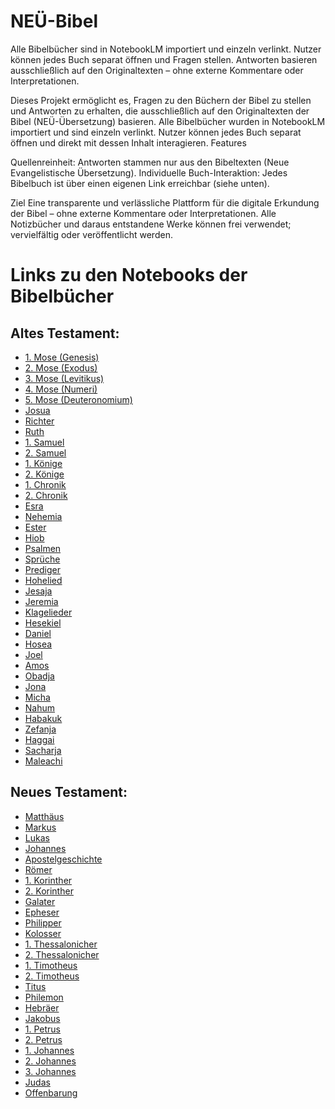 # NEÜ-Bibel
Alle Bibelbücher sind in NotebookLM importiert und einzeln verlinkt. Nutzer können jedes Buch separat öffnen und Fragen stellen. Antworten basieren ausschließlich auf den Originaltexten – ohne externe Kommentare oder Interpretationen.

Dieses Projekt ermöglicht es, Fragen zu den Büchern der Bibel zu stellen und Antworten zu erhalten, die ausschließlich auf den Originaltexten der Bibel (NEÜ-Übersetzung) basieren.
Alle Bibelbücher wurden in NotebookLM importiert und sind einzeln verlinkt. Nutzer können jedes Buch separat öffnen und direkt mit dessen Inhalt interagieren.
Features

Quellenreinheit: Antworten stammen nur aus den Bibeltexten (Neue Evangelistische Übersetzung).
Individuelle Buch-Interaktion: Jedes Bibelbuch ist über einen eigenen Link erreichbar (siehe unten). 

Ziel
Eine transparente und verlässliche Plattform für die digitale Erkundung der Bibel – ohne externe Kommentare oder Interpretationen.
Alle Notizbücher und daraus entstandene Werke können frei verwendet; vervielfältig oder veröffentlicht werden.

# Links zu den Notebooks der Bibelbücher

## Altes Testament:
- [1. Mose (Genesis)](https://notebooklm.google.com/notebook/47ed8f67-1a1d-4b25-aa83-43b5077609c6?authuser=1)
- [2. Mose (Exodus)](https://notebooklm.google.com/notebook/2fb1c20c-72a3-4a63-aedb-6b64f7255b03?authuser=1)
- [3. Mose (Levitikus)](https://notebooklm.google.com/notebook/6f14cbd3-735a-447b-b7f1-1fb2ae299451?authuser=1)
- [4. Mose (Numeri)](https://notebooklm.google.com/notebook/d5b25bf4-ec17-492d-9b54-1787f5bdf5f5?authuser=1)
- [5. Mose (Deuteronomium)](https://notebooklm.google.com/notebook/e9584c07-a0ea-4194-a104-e63768cbb5a9?authuser=1)
- [Josua](https://notebooklm.google.com/notebook/a4e93c89-5c07-4f7f-9ceb-f4d113eee8e1?authuser=1)
- [Richter](https://notebooklm.google.com/notebook/1a348224-215b-4f73-b34c-5bc2043b327c?authuser=1)
- [Ruth](https://notebooklm.google.com/notebook/5819828e-f51f-4164-88b2-d4f3e5098ca9?authuser=1)
- [1. Samuel](https://notebooklm.google.com/notebook/1331b061-52aa-4c2a-a64d-d1e26ba29e36?authuser=1)
- [2. Samuel](https://notebooklm.google.com/notebook/48b6c605-9f98-4c33-844a-9d2d6357e9b2?authuser=1)
- [1. Könige](https://notebooklm.google.com/notebook/6b0fdb2f-a159-41d8-8ab7-17357f4de50b?authuser=1)
- [2. Könige](https://notebooklm.google.com/notebook/0bda6554-32c7-48b6-927f-705c75323f44?authuser=1)
- [1. Chronik](https://notebooklm.google.com/notebook/0bda6554-32c7-48b6-927f-705c75323f44?authuser=1)
- [2. Chronik](https://notebooklm.google.com/notebook/a1e20a8a-ebe2-4beb-8ef3-9b48dfbbf16f?authuser=1)
- [Esra](https://notebooklm.google.com/notebook/968f2ec7-5ced-45af-977a-f1a9b87e3ef4?authuser=1)
- [Nehemia](https://notebooklm.google.com/notebook/52133075-b697-4533-ab5d-080338ae11ac?authuser=1)
- [Ester](https://notebooklm.google.com/notebook/6889bfab-02d3-48a3-acb1-5ee87bb57c98?authuser=1)
- [Hiob](https://notebooklm.google.com/notebook/38617ecc-3035-4fd4-96c5-678c676c5d7c?authuser=1)
- [Psalmen](https://notebooklm.google.com/notebook/9cf94232-9167-4032-b95c-489abd18733f?authuser=1)
- [Sprüche](https://notebooklm.google.com/notebook/f3dcbbb2-97c5-47e1-8755-e903b829739c?authuser=1)
- [Prediger](https://notebooklm.google.com/notebook/16fe1a55-c8d8-4452-acb2-0825051ab772?authuser=1)
- [Hohelied](https://notebooklm.google.com/notebook/96af37aa-dc63-4640-9b97-6280e16b8a5a?authuser=1)
- [Jesaja](https://notebooklm.google.com/notebook/7e6def7b-6b77-40ba-9699-f493827d4f3c?authuser=1)
- [Jeremia](https://notebooklm.google.com/notebook/3a52d801-a7d2-403f-b553-6410145507f3?authuser=1)
- [Klagelieder](https://notebooklm.google.com/notebook/5f34102c-cd97-4d3e-a4be-76f3e2418be0?authuser=1)
- [Hesekiel](https://notebooklm.google.com/notebook/41ba3d86-5101-4525-988d-341ec46dd227?authuser=1)
- [Daniel](https://notebooklm.google.com/notebook/e8e66390-c1de-4885-8954-b14f0782871b?authuser=1)
- [Hosea](https://notebooklm.google.com/notebook/f1150737-f1cc-4a43-bb8e-12f7349404cc?authuser=1)
- [Joel](https://notebooklm.google.com/notebook/52835569-60f1-4fe8-839f-bcb61cc7849f?authuser=1)
- [Amos](https://notebooklm.google.com/notebook/f3fecf6f-45c3-4425-a401-181882bd5f6e?authuser=1)
- [Obadja](https://notebooklm.google.com/notebook/11a2341c-95e8-493a-bf98-fa2526ce01e3?authuser=1)
- [Jona](https://notebooklm.google.com/notebook/43b249b4-9348-49b3-b29f-2e50db246634?authuser=1)
- [Micha](https://notebooklm.google.com/notebook/d784e56a-0c9d-4026-842e-72a0172cb566?authuser=1)
- [Nahum](https://notebooklm.google.com/notebook/f3dced78-b35f-48b3-96da-fa25c2ed9707?authuser=1)
- [Habakuk](https://notebooklm.google.com/notebook/6e6ac636-2cd1-4cd0-a723-a9f96c08396b?authuser=1)
- [Zefanja](https://notebooklm.google.com/notebook/6db882dd-9aab-421f-b720-9310d1aacf83?authuser=1)
- [Haggai](https://notebooklm.google.com/notebook/9f9c56da-515b-4062-ad5c-8d9a0870be2a?authuser=1)
- [Sacharja](https://notebooklm.google.com/notebook/9fb2eb4c-602e-4750-b686-0cf34a8d3474?authuser=1)
- [Maleachi](https://notebooklm.google.com/notebook/edd39e1f-88f4-4d72-916a-51d6422fc336?authuser=1)

## Neues Testament:
- [Matthäus](https://notebooklm.google.com/notebook/99a7ad75-2c39-4539-87cf-85acd52e4f9c?authuser=1)
- [Markus](https://notebooklm.google.com/notebook/eb72b43c-515a-4ab2-8ee0-f98aa781aac5?authuser=1)
- [Lukas](https://notebooklm.google.com/notebook/cf1328f5-f2cd-4c46-a5c1-41ccb0498320?authuser=1)
- [Johannes](https://notebooklm.google.com/notebook/6bf4a0e3-6426-4227-85a9-9d01e573ad16?authuser=1)
- [Apostelgeschichte](https://notebooklm.google.com/notebook/89995cd7-aaaa-45b2-ab52-354297bf9799?authuser=1)
- [Römer](https://notebooklm.google.com/notebook/266c2898-e85e-4c7e-9a5b-b44d24eee638?authuser=1)
- [1. Korinther](https://notebooklm.google.com/notebook/894bb1ad-064c-4b6d-bb34-79ca1e041488?authuser=1)
- [2. Korinther](https://notebooklm.google.com/notebook/bce28dd0-c3e1-464d-9b05-dec7f9a9a941?authuser=1)
- [Galater](https://notebooklm.google.com/notebook/8c28592f-7465-4560-8843-4fdf788def6a?authuser=1)
- [Epheser](https://notebooklm.google.com/notebook/4c6c301f-3161-47fa-8b48-3b813f64e66f?authuser=1)
- [Philipper](https://notebooklm.google.com/notebook/654cbef4-90dd-4f16-9012-2990cae5e483?authuser=1)
- [Kolosser](https://notebooklm.google.com/notebook/62adc28f-5b55-4fb9-9525-05599f9ae697?authuser=1)
- [1. Thessalonicher](https://notebooklm.google.com/notebook/6af0e5b6-1254-4abb-9a0c-fc742882cfca?authuser=1)
- [2. Thessalonicher](https://notebooklm.google.com/notebook/cce6d5b4-582d-413d-985b-08051e329fce?authuser=1)
- [1. Timotheus](https://notebooklm.google.com/notebook/38cb16a6-b6de-4ba8-88f1-ba0b1aedbea9?authuser=1)
- [2. Timotheus](https://notebooklm.google.com/notebook/3d81db4b-ce1f-4c69-a722-1c85cf0bf710?authuser=1)
- [Titus](https://notebooklm.google.com/notebook/23121e66-8db5-47d4-830f-9f84b1766c1c?authuser=1)
- [Philemon](https://notebooklm.google.com/notebook/26498289-0e5b-44a8-aff2-a3fff5d3437f?authuser=1)
- [Hebräer](https://notebooklm.google.com/notebook/a3cdb9e9-df02-4c9e-b39e-dec6342bdc37?authuser=1)
- [Jakobus](https://notebooklm.google.com/notebook/b60c064b-c44c-46ed-b6fb-0d93e9e41707?authuser=1)
- [1. Petrus](https://notebooklm.google.com/notebook/e35c8832-7ffc-4ce1-bbe2-f6670dfced23?authuser=1)
- [2. Petrus](https://notebooklm.google.com/notebook/e26175c6-d90b-4e52-83e9-32f93b98be0e?authuser=1)
- [1. Johannes](https://notebooklm.google.com/notebook/57e687f2-52d6-4c83-b419-4cc522f93de3?authuser=1)
- [2. Johannes](https://notebooklm.google.com/notebook/187ded3c-01a4-4486-ad47-1dc54edbdf4e?authuser=1)
- [3. Johannes](https://notebooklm.google.com/notebook/926b89f4-71e7-4cd6-92d3-c4cc663b6f22?authuser=1)
- [Judas](https://notebooklm.google.com/notebook/306f892c-dde2-4969-9d07-10d2c24cf892?authuser=1)
- [Offenbarung](https://notebooklm.google.com/notebook/04889d69-86e6-425b-abe0-8d3dd368b81f?authuser=1)
